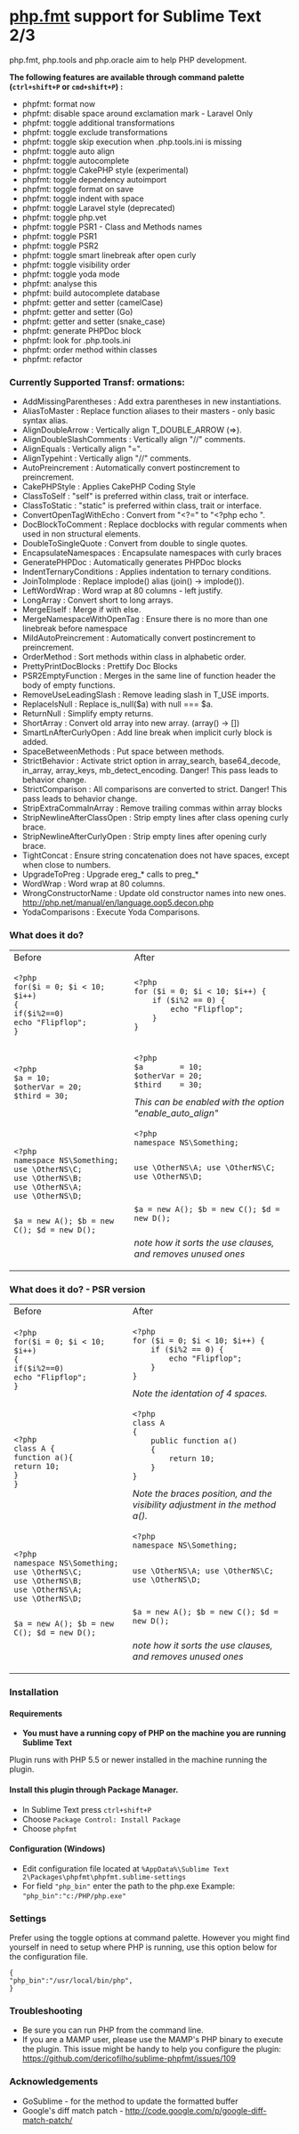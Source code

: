 # [php.fmt](https://github.com/dericofilho/php.tools) support for Sublime Text 2/3


php.fmt, php.tools and php.oracle aim to help PHP development.

**The following features are available through command palette (`ctrl+shift+P` or `cmd+shift+P`) :**

 *  phpfmt: format now
 *  phpfmt: disable space around exclamation mark - Laravel Only
 *  phpfmt: toggle additional transformations
 *  phpfmt: toggle exclude transformations
 *  phpfmt: toggle skip execution when .php.tools.ini is missing
 *  phpfmt: toggle auto align
 *  phpfmt: toggle autocomplete
 *  phpfmt: toggle CakePHP style (experimental)
 *  phpfmt: toggle dependency autoimport
 *  phpfmt: toggle format on save
 *  phpfmt: toggle indent with space
 *  phpfmt: toggle Laravel style (deprecated)
 *  phpfmt: toggle php.vet
 *  phpfmt: toggle PSR1 - Class and Methods names
 *  phpfmt: toggle PSR1
 *  phpfmt: toggle PSR2
 *  phpfmt: toggle smart linebreak after open curly
 *  phpfmt: toggle visibility order
 *  phpfmt: toggle yoda mode
 *  phpfmt: analyse this
 *  phpfmt: build autocomplete database
 *  phpfmt: getter and setter (camelCase)
 *  phpfmt: getter and setter (Go)
 *  phpfmt: getter and setter (snake_case)
 *  phpfmt: generate PHPDoc block
 *  phpfmt: look for .php.tools.ini
 *  phpfmt: order method within classes
 *  phpfmt: refactor


### Currently Supported Transf: ormations:
 * AddMissingParentheses      : Add extra parentheses in new instantiations.
 * AliasToMaster              : Replace function aliases to their masters - only basic syntax alias.
 * AlignDoubleArrow           : Vertically align T_DOUBLE_ARROW (=>).
 * AlignDoubleSlashComments   : Vertically align "//" comments.
 * AlignEquals                : Vertically align "=".
 * AlignTypehint              : Vertically align "//" comments.
 * AutoPreincrement           : Automatically convert postincrement to preincrement.
 * CakePHPStyle               : Applies CakePHP Coding Style
 * ClassToSelf                : "self" is preferred within class, trait or interface.
 * ClassToStatic              : "static" is preferred within class, trait or interface.
 * ConvertOpenTagWithEcho     : Convert from "<?=" to "<?php echo ".
 * DocBlockToComment          : Replace docblocks with regular comments when used in non structural elements.
 * DoubleToSingleQuote        : Convert from double to single quotes.
 * EncapsulateNamespaces      : Encapsulate namespaces with curly braces
 * GeneratePHPDoc             : Automatically generates PHPDoc blocks
 * IndentTernaryConditions    : Applies indentation to ternary conditions.
 * JoinToImplode              : Replace implode() alias (join() -> implode()).
 * LeftWordWrap               : Word wrap at 80 columns - left justify.
 * LongArray                  : Convert short to long arrays.
 * MergeElseIf                : Merge if with else.
 * MergeNamespaceWithOpenTag  : Ensure there is no more than one linebreak before namespace
 * MildAutoPreincrement       : Automatically convert postincrement to preincrement.
 * OrderMethod                : Sort methods within class in alphabetic order.
 * PrettyPrintDocBlocks       : Prettify Doc Blocks
 * PSR2EmptyFunction          : Merges in the same line of function header the body of empty functions.
 * RemoveUseLeadingSlash      : Remove leading slash in T_USE imports.
 * ReplaceIsNull              : Replace is_null($a) with null === $a.
 * ReturnNull                 : Simplify empty returns.
 * ShortArray                 : Convert old array into new array. (array() -> [])
 * SmartLnAfterCurlyOpen      : Add line break when implicit curly block is added.
 * SpaceBetweenMethods        : Put space between methods.
 * StrictBehavior             : Activate strict option in array_search, base64_decode, in_array, array_keys, mb_detect_encoding. Danger! This pass leads to behavior change.
 * StrictComparison           : All comparisons are converted to strict. Danger! This pass leads to behavior change.
 * StripExtraCommaInArray     : Remove trailing commas within array blocks
 * StripNewlineAfterClassOpen : Strip empty lines after class opening curly brace.
 * StripNewlineAfterCurlyOpen : Strip empty lines after opening curly brace.
 * TightConcat                : Ensure string concatenation does not have spaces, except when close to numbers.
 * UpgradeToPreg              : Upgrade ereg_* calls to preg_*
 * WordWrap                   : Word wrap at 80 columns.
 * WrongConstructorName       : Update old constructor names into new ones. http://php.net/manual/en/language.oop5.decon.php
 * YodaComparisons            : Execute Yoda Comparisons.

### What does it do?

<table>
<tr>
<td>Before</td>
<td>After</td>
</tr>
<tr>
<td>
<pre><code>&lt;?php
for($i = 0; $i &lt; 10; $i++)
{
if($i%2==0)
echo "Flipflop";
}
</code></pre>
</td>
<td>
<pre><code>&lt;?php
for ($i = 0; $i &lt; 10; $i++) {
	if ($i%2 == 0) {
		echo "Flipflop";
	}
}
</code></pre>
</td>
</tr>
<tr>
<td>
<pre><code>&lt;?php
$a = 10;
$otherVar = 20;
$third = 30;
</code></pre>
</td>
<td>
<pre><code>&lt;?php
$a        = 10;
$otherVar = 20;
$third    = 30;
</code></pre>
<i>This can be enabled with the option "enable_auto_align"</i>
</td>
</tr>
<tr>
<td>
<pre><code>&lt;?php
namespace NS\Something;
use \OtherNS\C;
use \OtherNS\B;
use \OtherNS\A;
use \OtherNS\D;

$a = new A();
$b = new C();
$d = new D();
</code></pre>
</td>
<td>
<pre><code>&lt;?php
namespace NS\Something;

use \OtherNS\A;
use \OtherNS\C;
use \OtherNS\D;

$a = new A();
$b = new C();
$d = new D();
</code></pre>
<i>note how it sorts the use clauses, and removes unused ones</i>
</td>
</tr>
</table>

### What does it do? - PSR version

<table>
<tr>
<td>Before</td>
<td>After</td>
</tr>
<tr>
<td>
<pre><code>&lt;?php
for($i = 0; $i &lt; 10; $i++)
{
if($i%2==0)
echo "Flipflop";
}
</code></pre>
</td>
<td>
<pre><code>&lt;?php
for ($i = 0; $i &lt; 10; $i++) {
    if ($i%2 == 0) {
        echo "Flipflop";
    }
}
</code></pre>
<i>Note the identation of 4 spaces.</i>
</td>
</tr>
<tr>
<td>
<pre><code>&lt;?php
class A {
function a(){
return 10;
}
}
</code></pre>
</td>
<td>
<pre><code>&lt;?php
class A
{
    public function a()
    {
        return 10;
    }
}
</code></pre>
<i>Note the braces position, and the visibility adjustment in the method a().</i>
</td>
</tr>
<tr>
<td>
<pre><code>&lt;?php
namespace NS\Something;
use \OtherNS\C;
use \OtherNS\B;
use \OtherNS\A;
use \OtherNS\D;

$a = new A();
$b = new C();
$d = new D();
</code></pre>
</td>
<td>
<pre><code>&lt;?php
namespace NS\Something;

use \OtherNS\A;
use \OtherNS\C;
use \OtherNS\D;

$a = new A();
$b = new C();
$d = new D();
</code></pre>
<i>note how it sorts the use clauses, and removes unused ones</i>
</td>
</tr>
</table>

### Installation

#### Requirements
- **You must have a running copy of PHP on the machine you are running Sublime Text**

Plugin runs with PHP 5.5 or newer installed in the machine running the plugin.

#### Install this plugin through Package Manager.

- In Sublime Text press `ctrl+shift+P`
- Choose `Package Control: Install Package`
- Choose `phpfmt`

#### Configuration (Windows)

- Edit configuration file located at `%AppData%\Sublime Text 2\Packages\phpfmt\phpfmt.sublime-settings`
- For field `"php_bin"` enter the path to the php.exe
  Example: `"php_bin":"c:/PHP/php.exe"`

### Settings

Prefer using the toggle options at command palette. However you might find yourself in need to setup where PHP is running, use this option below for the configuration file.
```
{
"php_bin":"/usr/local/bin/php",
}
```

### Troubleshooting
- Be sure you can run PHP from the command line.
- If you are a MAMP user, please use the MAMP's PHP binary to execute the plugin. This issue might be handy to help you configure the plugin: https://github.com/dericofilho/sublime-phpfmt/issues/109

### Acknowledgements
- GoSublime - for the method to update the formatted buffer
- Google's diff match patch - http://code.google.com/p/google-diff-match-patch/
